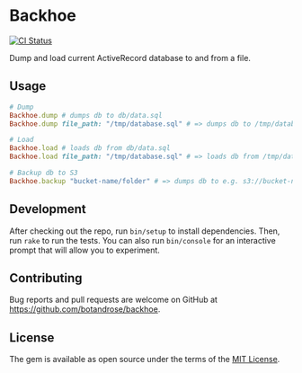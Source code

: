 # Backhoe
[![CI Status](https://github.com/botandrose/backhoe/workflows/CI/badge.svg?branch=master)](https://github.com/botandrose/backhoe/actions?query=workflow%3ACI+branch%3Amaster)

Dump and load current ActiveRecord database to and from a file.

## Usage

```ruby
# Dump
Backhoe.dump # dumps db to db/data.sql
Backhoe.dump file_path: "/tmp/database.sql" # => dumps db to /tmp/database.sql

# Load
Backhoe.load # loads db from db/data.sql
Backhoe.load file_path: "/tmp/database.sql" # => loads db from /tmp/database.sql

# Backup db to S3
Backhoe.backup "bucket-name/folder" # => dumps db to e.g. s3://bucket-name/folder/2023-04-09T16:41:26Z.sql.gz via AWS CLI, assuming that credentials are already configured.
```

## Development

After checking out the repo, run `bin/setup` to install dependencies. Then, run `rake` to run the tests. You can also run `bin/console` for an interactive prompt that will allow you to experiment.

## Contributing

Bug reports and pull requests are welcome on GitHub at https://github.com/botandrose/backhoe.

## License

The gem is available as open source under the terms of the [MIT License](https://opensource.org/licenses/MIT).
